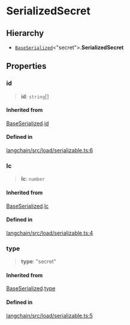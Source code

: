 SerializedSecret
================

Hierarchy[​](#hierarchy "Direct link to Hierarchy")
---------------------------------------------------

*   [`BaseSerialized`](/docs/api/load_serializable/interfaces/BaseSerialized)<"secret"\>.**SerializedSecret**

Properties[​](#properties "Direct link to Properties")
------------------------------------------------------

### id[​](#id "Direct link to id")

> **id**: `string`\[\]

#### Inherited from[​](#inherited-from "Direct link to Inherited from")

[BaseSerialized](/docs/api/load_serializable/interfaces/BaseSerialized).[id](/docs/api/load_serializable/interfaces/BaseSerialized#id)

#### Defined in[​](#defined-in "Direct link to Defined in")

[langchain/src/load/serializable.ts:6](https://github.com/hwchase17/langchainjs/blob/46e1734/langchain/src/load/serializable.ts#L6)

### lc[​](#lc "Direct link to lc")

> **lc**: `number`

#### Inherited from[​](#inherited-from-1 "Direct link to Inherited from")

[BaseSerialized](/docs/api/load_serializable/interfaces/BaseSerialized).[lc](/docs/api/load_serializable/interfaces/BaseSerialized#lc)

#### Defined in[​](#defined-in-1 "Direct link to Defined in")

[langchain/src/load/serializable.ts:4](https://github.com/hwchase17/langchainjs/blob/46e1734/langchain/src/load/serializable.ts#L4)

### type[​](#type "Direct link to type")

> **type**: "secret"

#### Inherited from[​](#inherited-from-2 "Direct link to Inherited from")

[BaseSerialized](/docs/api/load_serializable/interfaces/BaseSerialized).[type](/docs/api/load_serializable/interfaces/BaseSerialized#type)

#### Defined in[​](#defined-in-2 "Direct link to Defined in")

[langchain/src/load/serializable.ts:5](https://github.com/hwchase17/langchainjs/blob/46e1734/langchain/src/load/serializable.ts#L5)
